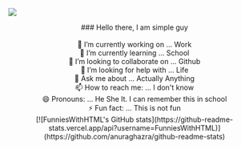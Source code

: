 <img src="https://media2.giphy.com/media/vGU8HPEygX9D2/giphy.gif"></img>
<br/>
<div align = 'center'>
### Hello there, I am simple guy
<br/>
<br/>
🔭 I’m currently working on ... Work<br/>
🌱 I’m currently learning ... School<br/>
👯 I’m looking to collaborate on ... Github<br/>
🤔 I’m looking for help with ... Life<br/>
💬 Ask me about ... Actually Anything<br/>
📫 How to reach me: ... I don't know<br/>
😄 Pronouns: ... He She It. I can remember this in school<br/>
⚡ Fun fact: ... This is not fun<br/>
  [![FunniesWithHTML's GitHub stats](https://github-readme-stats.vercel.app/api?username=FunniesWithHTML)](https://github.com/anuraghazra/github-readme-stats)

</div>
